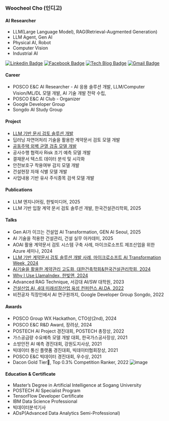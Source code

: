 ### Woocheol Cho (인디고)


#### AI Researcher

 - LLM(Large Language Model), RAG(Retrieval-Augmented Generation)
 - LLM Agent, Gen AI
 - Physical AI, Robot
 - Computer Vision
 - Industrial AI

[![Linkedin Badge](https://img.shields.io/badge/-LinkedIn-blue?style=flat-square&logo=Linkedin&logoColor=white&link=https://www.linkedin.com/in/woocheolcho/)](https://www.linkedin.com/in/woocheolcho/)
[![Facebook Badge](https://img.shields.io/badge/facebook-1877f2?style=flat-square&logo=facebook&logoColor=white&link=https://www.facebook.com/woocheol.cho)](https://www.facebook.com/woocheol.cho)
[![Tech Blog Badge](http://img.shields.io/badge/-Tech%20blog-gray?style=flat-square&link=https://aiforeveryone.tistory.com/)](https://aiforeveryone.tistory.com/)
[![Gmail Badge](https://img.shields.io/badge/Gmail-d14836?style=flat-square&logo=Gmail&logoColor=white&link=mailto:woocheol.cho@gmail.com)](mailto:woocheol.cho@gmail.com)


#### Career

- POSCO E&C AI Researcher - AI 응용 솔루션 개발, LLM/Computer Vision/ML/DL 모델 개발, AI 기술 개발 전략 수립, 
- POSCO E&C AI Club - Organizer
- Google Developer Group
- Songdo AI Study Group


#### Project

- [LLM 기반 문서 검토 솔루션 개발](https://newsroom.posco.com/kr/%ED%8F%AC%EC%8A%A4%EC%BD%94%EC%9D%B4%EC%95%A4%EC%94%A8-ai%EB%A1%9C-%EB%B9%A0%EB%A5%B4%EA%B3%A0-%EC%A0%95%ED%99%95%ED%95%98%EA%B2%8C-%EC%9E%85%EC%B0%B0-%EB%AC%B8%EC%84%9C-%EA%B2%80%ED%86%A0%ED%95%98/)
- 딥러닝 자연어처리 기술을 활용한 계약문서 검토 모델 개발
- [공동주택 외벽 균열 검출 모델 개발](https://www.posco-inc.com:4453/poscoinc/v4/kor/advertise/s91e5000100v.jsp?onPage=1&topic=&startDate=&endDate=&searchType=&searchValue=&idx=1187)
- 공사수행 협력사 Risk 조기 예측 모델 개발
- 결재문서 텍스트 데이터 분석 및 시각화
- 안전보호구 착용여부 감지 모델 개발
- 건설현장 자재 식별 모델 개발
- 사업내용 기반 유사 주식종목 검색 모델 개발


#### Publications

- LLM 엔지니어링, 한빛미디어, 2025
- LLM 기반 입찰 계약 문서 검토 솔루션 개발, 한국건설관리학회, 2025


#### Talks

- Gen AI가 이끄는 건설업 AI Transformation, GEN AI Seoul, 2025
- AI 기술을 적용한 건설관리, 건설 실무 아카데미, 2025
- AOAI 활용 계약문서 검토 시스템 구축 사례, 마이크로소프트 제조산업을 위한 Azure 세미나, 2024
- [LLM 기반 계약문서 검토 솔루션 개발 사례, 마이크로소프트 AI Transformation Week, 2024](https://youtu.be/63wy8nIUJkg?feature=shared)
- [AI기술을 활용한 계약관리 고도화, 대한건축학회&한국건설관리학회, 2024](https://www.kicem.or.kr/board/?_0000_method=view&ncode=b0001&num=656)
- [Why I Use LlamaIndex, 한빛앤, 2024](https://youtu.be/1VTrcTtuNec?feature=shared)
- Advanced RAG Technique, 서강대 AI/SW 대학원, 2023
- [건설산업 AI, 4대 미래성장산업 육성 컨퍼런스 AI.DA, 2022](https://ccei.creativekorea.or.kr/seoul/custom/notice_view.do?no=26174&div_code=&rnum=1533&pn=16&kind=my&sPtime=now&sMenuType=&pagePerContents=8&cmntySeqNum=&menuSeqNum=&storyList=&sdate=&edate=&title=&contents=)
- 비전공자 직장인에서 AI 연구원까지, Google Developer Group Songdo, 2022


#### Awards

- POSCO Group WX Hackathon, CTO상(2nd), 2024 
- POSCO E&C R&D Award, 장려상, 2024
- POSTECH AI Project 경진대회, POSTECH 총장상, 2022
- 가스공급량 수요예측 모델 개발 대회, 한국가스공사장상, 2021
- 소방안전 AI 예측 경진대회, 강원도지사상, 2021
- 빅데이터 통신 플랫폼 경진대회, 빅데이터협회장상, 2021
- POSCO E&C 빅데이터 경진대회, 우수상, 2021
- Dacon Gold Tier🏅, Top 0.3% Competition Ranker, 2022
![image](https://user-images.githubusercontent.com/59816572/225495419-c65e3fe7-7ae4-450c-81ec-9d122c0c8b28.png)


#### Education & Certificate
- Master’s Degree in Artificial Intelligence at Sogang University
- POSTECH AI Specialist Program
- TensorFlow Developer Certificate
- IBM Data Science Professional
- 빅데이터분석기사
- ADsP(Advanced Data Analytics Semi-Professional)
